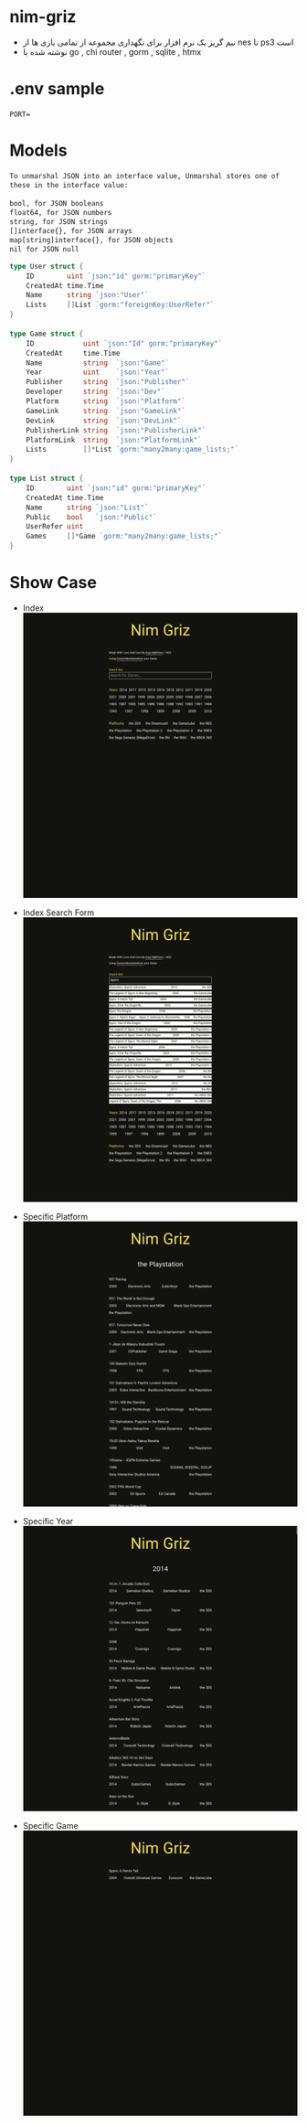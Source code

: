 # nim-griz
- نیم گریز یک نرم افزار برای نگهداری مجموعه از تمامی بازی ها از nes تا ps3 است
- نوشته شده با go , chi router , gorm , sqlite , htmx

# .env sample
```
PORT=
```

# Models
```
To unmarshal JSON into an interface value, Unmarshal stores one of these in the interface value:

bool, for JSON booleans
float64, for JSON numbers
string, for JSON strings
[]interface{}, for JSON arrays
map[string]interface{}, for JSON objects
nil for JSON null
```

```go
type User struct {
	ID        uint `json:"id" gorm:"primaryKey"`
	CreatedAt time.Time
	Name      string `json:"User"`
	Lists     []List `gorm:"foreignKey:UserRefer"`
}

type Game struct {
	ID            uint `json:"Id" gorm:"primaryKey"`
	CreatedAt     time.Time
	Name          string  `json:"Game"`
	Year          uint    `json:"Year"`
	Publisher     string  `json:"Publisher"`
	Developer     string  `json:"Dev"`
	Platform      string  `json:"Platform"`
	GameLink      string  `json:"GameLink"`
	DevLink       string  `json:"DevLink"`
	PublisherLink string  `json:"PublisherLink"`
	PlatformLink  string  `json:"PlatformLink"`
	Lists         []*List `gorm:"many2many:game_lists;"`
}

type List struct {
	ID        uint `json:"id" gorm:"primaryKey"`
	CreatedAt time.Time
	Name      string `json:"List"`
	Public    bool   `json:"Public"`
	UserRefer uint
	Games     []*Game `gorm:"many2many:game_lists;"`
}
```

# Show Case
- Index
![](/showcase/SS1.png)

- Index Search Form
![](/showcase/SS2.png)

- Specific Platform
![](/showcase/SS3.png)

- Specific Year
![](/showcase/SS4.png)

- Specific Game
![](/showcase/SS5.png)
